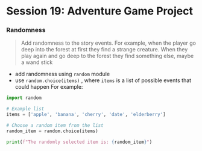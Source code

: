 # Session 19: Adventure Game Project


### Randomness 
> Add randomness to the story events. For example, when the player go deep into the forest at first they find a strange creature.
 When they play again and go deep to the forest they find something else, maybe a wand stick
- add randomness using `random` module
- use `random.choice(items)` , where `items` is a list of possible events that could happen
For example:
```python
import random

# Example list
items = ['apple', 'banana', 'cherry', 'date', 'elderberry']

# Choose a random item from the list
random_item = random.choice(items)

print(f"The randomly selected item is: {random_item}")
```